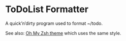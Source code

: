 ToDoList Formatter
==================

A quick’n’dirty program used to format ~/todo.

See also: [Oh My Zsh theme](https://github.com/Kwpolska/kw.zsh-theme) which uses the same style.
